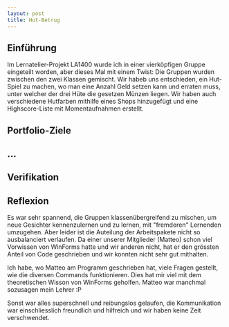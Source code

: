 ```yaml
---
layout: post
title: Hut-Betrug
---
```


## Einführung
Im Lernatelier-Projekt LA1400 wurde ich in einer vierköpfigen Gruppe eingeteilt worden, aber dieses Mal mit einem Twist: Die Gruppen wurden zwischen den zwei Klassen gemischt. Wir habeb uns entschieden, ein Hut-Spiel zu machen, wo man eine Anzahl Geld setzen kann und erraten muss, unter welcher der drei Hüte die gesetzen Münzen liegen. Wir haben auch verschiedene Hutfarben mithilfe eines Shops hinzugefügt und eine Highscore-Liste mit Momentaufnahmen erstellt.

## Portfolio-Ziele


##  ...

## Verifikation

## Reflexion
Es war sehr spannend, die Gruppen klassenübergreifend zu mischen, um neue Gesichter kennenzulernen und zu lernen, mit "fremderen" Lernenden umzugehen. Aber leider ist die Auteilung der Arbeitspakete nicht so ausbalanciert verlaufen. Da einer unserer Mitglieder (Matteo) schon viel Vorwissen von WinForms hatte und wir anderen nicht, hat er den grössten Anteil von Code geschrieben und wir konnten nicht sehr gut mithalten. 

Ich habe, wo Matteo am Programm geschrieben hat, viele Fragen gestellt, wie die diversen Commands funktionieren. Dies hat mir viel mit dem theoretischen Wisson von WinForms geholfen. Matteo war manchmal sozusagen mein Lehrer :P

Sonst war alles superschnell und reibungslos gelaufen, die Kommunikation war einschliesslich freundlich und hilfreich und wir haben keine Zeit verschwendet.

